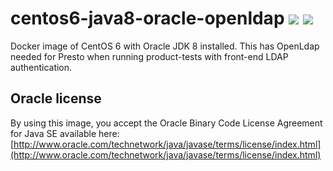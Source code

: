 # centos6-java8-oracle-openldap [![][layers-badge]][layers-link] [![][version-badge]][dockerhub-link]
           
[layers-badge]: https://images.microbadger.com/badges/image/prestosql/centos6-oj8-openldap.svg
[layers-link]: https://microbadger.com/images/prestosql/centos6-oj8-openldap
[version-badge]: https://images.microbadger.com/badges/version/prestosql/centos6-oj8-openldap.svg
[dockerhub-link]: https://hub.docker.com/r/prestosql/centos6-oj8-openldap

Docker image of CentOS 6 with Oracle JDK 8 installed. This has OpenLdap needed for 
Presto when running product-tests with front-end LDAP authentication.

## Oracle license

By using this image, you accept the Oracle Binary Code License Agreement for Java SE available here:
[http://www.oracle.com/technetwork/java/javase/terms/license/index.html](http://www.oracle.com/technetwork/java/javase/terms/license/index.html)
